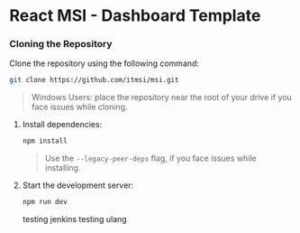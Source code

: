 # React MSI - Dashboard Template


### Cloning the Repository

Clone the repository using the following command:

```bash
git clone https://github.com/itmsi/msi.git
```

> Windows Users: place the repository near the root of your drive if you face issues while cloning.

1. Install dependencies:

   ```bash
   npm install
   ```

   > Use the `--legacy-peer-deps` flag, if you face issues while installing.

2. Start the development server:
   ```bash
   npm run dev
   ```

   testing jenkins
   testing ulang
